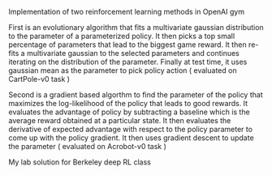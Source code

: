 Implementation of two reinforcement learning methods in OpenAI gym

First is an evolutionary algorithm that fits a multivariate gaussian distribution to the parameter of a parameterized policy. It then picks a top small percentage of parameters that lead to the biggest game reward. It then re-fits a multivariate gaussian to the selected parameters and continues iterating on the distribution of the parameter. Finally at test time, it uses gaussian mean as the parameter to pick policy action ( evaluated on CartPole-v0 task )

Second is a gradient based algorthm to find the parameter of the policy that maximizes the log-likelihood of the policy that leads to good rewards. It evaluates the advantage of policy by subtracting a baseline which is the average reward obtained at a particular state. It then evaluates the derivative of expected advantage with respect to the policy parameter to come up with the policy gradient. It then uses gradient descent to update the parameter ( evaluated on Acrobot-v0 task )

My lab solution for Berkeley deep RL class 
